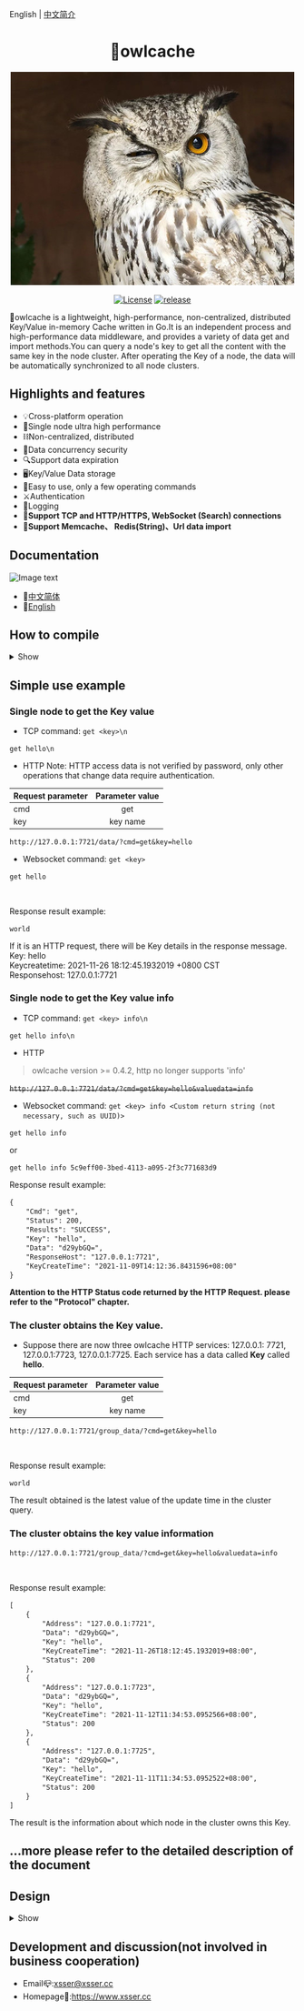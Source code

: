 English | <a href="https://github.com/xssed/owlcache/blob/master/doc/README_zh.md" target="_blank">中文简介</a>

<div align="center">

# 🦉owlcache

![Image text](https://github.com/xssed/owlcache/blob/master/doc/assets/owl.jpg?raw=true)

[![License](https://img.shields.io/github/license/xssed/owlcache.svg)](https://github.com/xssed/owlcache/blob/master/LICENSE)
[![release](https://img.shields.io/github/release/xssed/owlcache.svg?style=popout-square)](https://github.com/xssed/owlcache/releases)

</div>

 🦉owlcache is a lightweight, high-performance, non-centralized, distributed Key/Value in-memory Cache written in Go.It is an independent process and high-performance data middleware, and provides a variety of data get and import methods.You can query a node's key to get all the content with the same key in the node cluster. After operating the Key of a node, the data will be automatically synchronized to all node clusters.       


## Highlights and features

* 💡Cross-platform operation
* 🚀Single node ultra high performance
* ⛓Non-centralized, distributed
* 🌈Data concurrency security
* 🔍Support data expiration
* 🖥Key/Value Data storage
* 🎨Easy to use, only a few operating commands
* ⚔️Authentication
* 📝Logging
* 🔭**Support TCP and HTTP/HTTPS, WebSocket (Search) connections**  
* 🍻**Support Memcache、 Redis(String)、Url data import**  


## Documentation  

![Image text](https://github.com/xssed/owlcache/blob/master/doc/assets/group.gif?raw=true)

- 📝[中文简体](doc/zh/0.directory.md)
- 📝[English](doc/en/0.directory.md)

## How to compile
<details>
<summary>Show</summary>  

### How to compile
Compilation environment requirements
* golang >= 1.9

Source download  
* Go command download (will automatically download the dependent library, if you directly download the source code will prompt the class library is missing)  

```shell
go get -u github.com/xssed/owlcache
```

#### ⚠⚠⚠If 'go mod' is ON in your go locale, you need to create a directory locally on your computer, enter the directory, and execute ` git clone https://github.com/xssed/owlcache.git `Command to download the source code.

### Build
* Enter the owlcache home directory and execute the compilation command (in gopath mode, enter the owlcache home directory of gopath directory, and in gomod mode, enter the local directory you created in the previous prompt) 

```shell
go build
```

### Run
* Note that the owlcache.conf file should be in the same directory as the main program.     
* The .conf configuration file must be a uniform UTF-8 encoding.  
* Set the <Pass> option in the configuration file owlcache.conf.     

Linux
```shell
./owlcache
```
Windows (DOS)  
* If you plan to use cmd.exe to run owlcache for a long time, please right-click and select [Properties]->[Options]->Close [Quick Edit Mode] and [Insert Mode] in the pop-up menu, otherwise long-running owlcache will appear Caton or dormancy phenomenon.     
```shell
owlcache
```

Parameter help
* You can check out the help before running.
* Note that the runtime configuration parameters take precedence over the configuration parameters in the *.conf file.

```shell
owlcache -help
```
```shell
Welcome to use owlcache. Version:XXX
If you have any questions,Please contact us: xsser@xsser.cc
Project Home:https://github.com/xssed/owlcache
                _                _
   _____      _| | ___ __ _  ___| |__   ___
  / _ \ \ /\ / / |/ __/ _' |/ __| '_ \ / _ \
 | (_) \ V  V /| | (_| (_| | (__| | | |  __/
  \___/ \_/\_/ |_|\___\__,_|\___|_| |_|\___|

Usage of owlcache:
  -config string
        owlcache config file path.[demo:/var/home/owl.conf] (default "owlcache.conf")
  -host string
        binding local host ip address. (default "0.0.0.0")
  -log string
        owlcache log file path.[demo:/var/log/] (default "./log_file/")
  -pass string
        owlcache Http connection password. (default "")
```

Example with configuration parameter run
```shell
owlcache -config /var/home/owl.conf -host 127.0.0.1 -log /var/log/ -pass 1245!df2A
```
</details>



## Simple use example
### Single node to get the Key value
* TCP
command: `get <key>\n`
~~~shell
get hello\n
~~~

* HTTP
Note: HTTP access data is not verified by password, only other operations that change data require authentication.


|Request parameter        | Parameter value         | 
| ------------- |:-------------: |
| cmd           |  get           | 
| key           |  key name        | 

~~~shell
http://127.0.0.1:7721/data/?cmd=get&key=hello
~~~

* Websocket
command: `get <key>`
~~~shell
get hello
~~~

<br>

Response result example:
~~~shell
world
~~~
If it is an HTTP request, there will be Key details in the response message.  
Key: hello  
Keycreatetime: 2021-11-26 18:12:45.1932019 +0800 CST  
Responsehost: 127.0.0.1:7721  


### Single node to get the Key value info
* TCP
command: `get <key> info\n`
~~~shell
get hello info\n
~~~

* HTTP
>owlcache version >= 0.4.2, http no longer supports 'info'

~~`http://127.0.0.1:7721/data/?cmd=get&key=hello&valuedata=info`~~

* Websocket
command: `get <key> info <Custom return string (not necessary, such as UUID)>`
~~~shell
get hello info
~~~
or
~~~shell
get hello info 5c9eff00-3bed-4113-a095-2f3c771683d9
~~~

Response result example:
~~~shell
{
    "Cmd": "get",
    "Status": 200,
    "Results": "SUCCESS",
    "Key": "hello",
    "Data": "d29ybGQ=",
    "ResponseHost": "127.0.0.1:7721",
    "KeyCreateTime": "2021-11-09T14:12:36.8431596+08:00"
}
~~~

**Attention to the HTTP Status code returned by the HTTP Request. please refer to the "Protocol" chapter.**

### The cluster obtains the Key value.
* Suppose there are now three owlcache HTTP services: 127.0.0.1: 7721, 127.0.0.1:7723, 127.0.0.1:7725. Each service has a data called **Key** called **hello**.


|Request parameter        | Parameter value           | 
| ------------- |:-------------: |
| cmd           |  get           | 
| key           |  key name        | 


~~~shell
http://127.0.0.1:7721/group_data/?cmd=get&key=hello
~~~
<br>

Response result example:   
~~~shell
world
~~~
The result obtained is the latest value of the update time in the cluster query.


### The cluster obtains the key value information
~~~shell
http://127.0.0.1:7721/group_data/?cmd=get&key=hello&valuedata=info
~~~
<br>

Response result example:   
~~~shell
[
    {
        "Address": "127.0.0.1:7721",
        "Data": "d29ybGQ=",
        "Key": "hello",
        "KeyCreateTime": "2021-11-26T18:12:45.1932019+08:00",
        "Status": 200
    },
    {
        "Address": "127.0.0.1:7723",
        "Data": "d29ybGQ=",
        "Key": "hello",
        "KeyCreateTime": "2021-11-12T11:34:53.0952566+08:00",
        "Status": 200
    },
    {
        "Address": "127.0.0.1:7725",
        "Data": "d29ybGQ=",
        "Key": "hello",
        "KeyCreateTime": "2021-11-11T11:34:53.0952522+08:00",
        "Status": 200
    }
]

~~~
The result is the information about which node in the cluster owns this Key.




## ...more please refer to the detailed description of the document

## Design  
<details>
<summary>Show</summary>   

![Image text](https://github.com/xssed/owlcache/blob/master/doc/assets/works_en.png?raw=true)  

</details>

## Development and discussion(not involved in business cooperation)
- Email📪:xsser@xsser.cc
- Homepage🛀:https://www.xsser.cc



